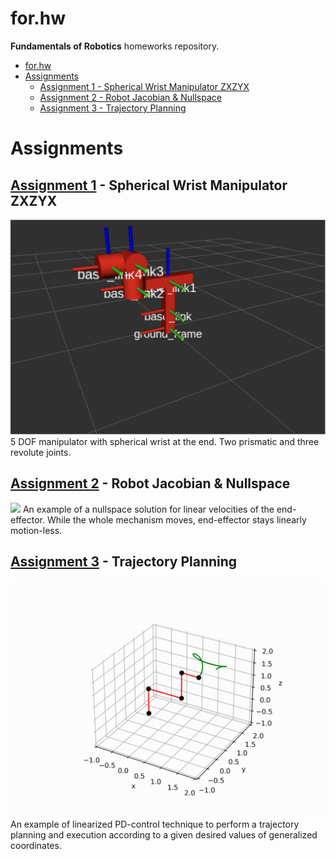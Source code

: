 # for.hw
**Fundamentals of Robotics** homeworks repository.

- [for.hw](#forhw)
- [Assignments](#assignments)
  - [Assignment 1 - Spherical Wrist Manipulator ZXZYX](#assignment-1---spherical-wrist-manipulator-zxzyx)
  - [Assignment 2 - Robot Jacobian \& Nullspace](#assignment-2---robot-jacobian--nullspace)
  - [Assignment 3 - Trajectory Planning](#assignment-3---trajectory-planning)
# Assignments

## [Assignment 1](hw1/src/urdf_model/urdf/hw1.urdf) - Spherical Wrist Manipulator ZXZYX
![](hw2/assets/config.png)
5 DOF manipulator with spherical wrist at the end. Two prismatic and three revolute joints.
## [Assignment 2](hw2/README.md) - Robot Jacobian & Nullspace
![](hw2/assets/task2.gif)
An example of a nullspace solution for linear velocities of the end-effector. While the whole mechanism moves, end-effector stays linearly motion-less.
## [Assignment 3](hw3/README.md) - Trajectory Planning
![](hw3/assets/sim2.gif)
An example of linearized PD-control technique to perform a trajectory planning and execution according to a given desired values of generalized coordinates.